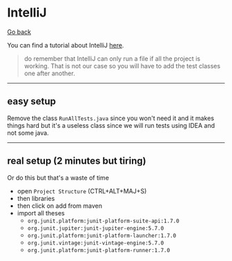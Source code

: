 # IntelliJ

[Go back](index.md)

You can find a tutorial about
IntelliJ [here](../../../tools/jetbrains/index.md).

> do remember that IntelliJ can only run a file if all
> the project is working. That is not our case so you
> will have to add the test classes one after another.

<hr class="sl">

## easy setup

Remove the class `RunAllTests.java`
since you won't need it and it makes things hard
but it's a useless class since we will run tests
using IDEA and not some java.

<hr class="sr">

## real setup (2 minutes but tiring)

Or do this but that's a waste of time

* open ``Project Structure`` (CTRL+ALT+MAJ+S)
* then libraries
* then click on add from maven
* import all theses
    * ``org.junit.platform:junit-platform-suite-api:1.7.0``
    * ``org.junit.jupiter:junit-jupiter-engine:5.7.0``
    * ``org.junit.platform:junit-platform-launcher:1.7.0``
    * ``org.junit.vintage:junit-vintage-engine:5.7.0``
    * ``org.junit.platform:junit-platform-runner:1.7.0``